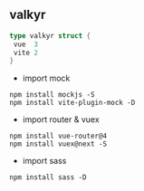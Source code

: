 ## **valkyr**

```go
type valkyr struct {
 vue  3
 vite 2
}
```

+ import mock
```
npm install mockjs -S
npm install vite-plugin-mock -D
```

+ import router & vuex
```
npm install vue-router@4
npm install vuex@next -S
```

+ import sass
```
npm install sass -D
```